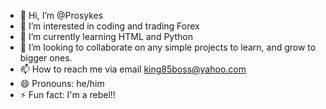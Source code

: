 - 👋 Hi, I’m @Prosykes
- 👀 I’m interested in coding and trading Forex
- 🌱 I’m currently learning HTML and Python
- 💞️ I’m looking to collaborate on any simple projects to learn, and grow to bigger ones.
- 📫 How to reach me via email king85boss@yahoo.com
- 😄 Pronouns: he/him
- ⚡ Fun fact: I'm a rebel!!

<!---
Prosykes/Prosykes is a ✨ special ✨ repository because its `README.md` (this file) appears on your GitHub profile.
You can click the Preview link to take a look at your changes.
--->
